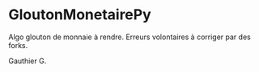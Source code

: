 # GloutonMonetairePy
Algo glouton de monnaie à rendre. Erreurs volontaires à corriger par des forks.

Gauthier G.
